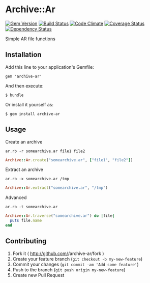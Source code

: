# Archive::Ar

[![Gem Version](https://badge.fury.io/rb/archive-ar.svg)](http://badge.fury.io/rb/archive-ar)
[![Build Status](https://travis-ci.org/jbussdieker/ruby-archive-ar.svg)](https://travis-ci.org/jbussdieker/ruby-archive-ar)
[![Code Climate](https://codeclimate.com/github/jbussdieker/ruby-archive-ar.png)](https://codeclimate.com/github/jbussdieker/ruby-archive-ar)
[![Coverage Status](https://coveralls.io/repos/jbussdieker/ruby-archive-ar/badge.png)](https://coveralls.io/r/jbussdieker/ruby-archive-ar)
[![Dependency Status](https://gemnasium.com/jbussdieker/ruby-archive-ar.svg)](https://gemnasium.com/jbussdieker/ruby-archive-ar)

Simple AR file functions

## Installation

Add this line to your application's Gemfile:

    gem 'archive-ar'

And then execute:

    $ bundle

Or install it yourself as:

    $ gem install archive-ar

## Usage

Create an archive

    ar.rb -r somearchive.ar file1 file2

`````ruby
Archive::Ar.create("somearchive.ar", ["file1", "file2"])
`````

Extract an archive

    ar.rb -x somearchive.ar /tmp

`````ruby
Archive::Ar.extract("somearchive.ar", "/tmp")
`````

Advanced

    ar.rb -t somearchive.ar

`````ruby
Archive::Ar.traverse("somearchive.ar") do |file|
  puts file.name
end
`````

## Contributing

1. Fork it ( http://github.com/<my-github-username>/archive-ar/fork )
2. Create your feature branch (`git checkout -b my-new-feature`)
3. Commit your changes (`git commit -am 'Add some feature'`)
4. Push to the branch (`git push origin my-new-feature`)
5. Create new Pull Request
